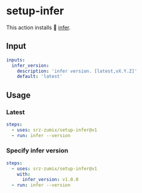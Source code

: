 # setup-infer

This action installs :blue_book: [infer][].

## Input

```yaml
inputs:
  infer_version:
    description: 'infer version. [latest,vX.Y.Z]'
    default: 'latest'
```

## Usage

### Latest

```yaml
steps:
  - uses: srz-zumix/setup-infer@v1
  - run: infer --version
```

### Specify infer version

```yaml
steps:
  - uses: srz-zumix/setup-infer@v1
    with:
      infer_version: v1.0.0
  - run: infer --version
```

[infer]:https://github.com/facebook/infer
